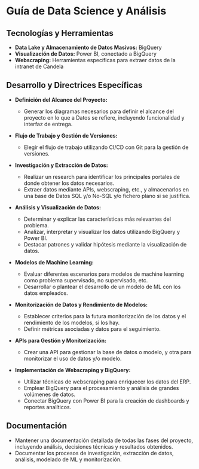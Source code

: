 
# Guía de Data Science y Análisis

## Tecnologías y Herramientas
- **Data Lake y Almacenamiento de Datos Masivos:** BigQuery
- **Visualización de Datos:** Power BI, conectado a BigQuery
- **Webscraping:** Herramientas específicas para extraer datos de la intranet de Candela

## Desarrollo y Directrices Específicas
- **Definición del Alcance del Proyecto:**
  - Generar los diagramas necesarios para definir el alcance del proyecto en lo que a Datos se refiere, incluyendo funcionalidad y interfaz de entrega.

- **Flujo de Trabajo y Gestión de Versiones:**
  - Elegir el flujo de trabajo utilizando CI/CD con Git para la gestión de versiones.

- **Investigación y Extracción de Datos:**
  - Realizar un research para identificar los principales portales de donde obtener los datos necesarios.
  - Extraer datos mediante APIs, webscraping, etc., y almacenarlos en una base de Datos SQL y/o No-SQL y/o fichero plano si se justifica.

- **Análisis y Visualización de Datos:**
  - Determinar y explicar las características más relevantes del problema.
  - Analizar, interpretar y visualizar los datos utilizando BigQuery y Power BI.
  - Destacar patrones y validar hipótesis mediante la visualización de datos.

- **Modelos de Machine Learning:**
  - Evaluar diferentes escenarios para modelos de machine learning como problema supervisado, no supervisado, etc.
  - Desarrollar o plantear el desarrollo de un modelo de ML con los datos empleados.

- **Monitorización de Datos y Rendimiento de Modelos:**
  - Establecer criterios para la futura monitorización de los datos y el rendimiento de los modelos, si los hay.
  - Definir métricas asociadas y datos para el seguimiento.

- **APIs para Gestión y Monitorización:**
  - Crear una API para gestionar la base de datos o modelo, y otra para monitorizar el uso de datos y/o modelo.

- **Implementación de Webscraping y BigQuery:**
  - Utilizar técnicas de webscraping para enriquecer los datos del ERP.
  - Emplear BigQuery para el procesamiento y análisis de grandes volúmenes de datos.
  - Conectar BigQuery con Power BI para la creación de dashboards y reportes analíticos.

## Documentación
- Mantener una documentación detallada de todas las fases del proyecto, incluyendo análisis, decisiones técnicas y resultados obtenidos.
- Documentar los procesos de investigación, extracción de datos, análisis, modelado de ML y monitorización.
